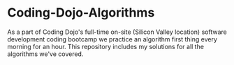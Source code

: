 # Coding-Dojo-Algorithms

As a part of Coding Dojo's full-time on-site (Silicon Valley location) software development coding bootcamp we practice an algorithm first thing every morning for an hour. This repository includes my solutions for all the algorithms we've covered.
